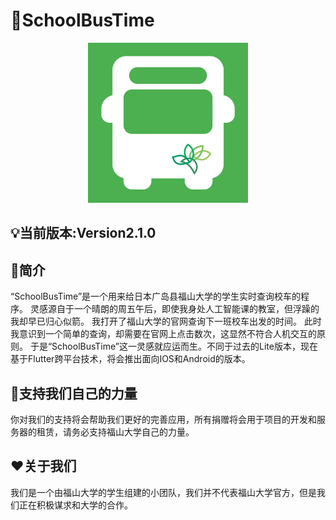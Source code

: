 # 🚌SchoolBusTime

<div align="center"><a href="https://github.com/JamesXiaoMo/SchoolBusTime_Flutter"><img src="assets/app_logo.png" height="256" border="0"></a></div>

## 💡当前版本:Version2.1.0

## 📖简介
“SchoolBusTime”是一个用来给日本广岛县福山大学的学生实时查询校车的程序。 灵感源自于一个晴朗的周五午后，即使我身处人工智能课的教室，但浮躁的我却早已归心似箭。 我打开了福山大学的官网查询下一班校车出发的时间。 此时我意识到一个简单的查询，却需要在官网上点击数次，这显然不符合人机交互的原则。 于是“SchoolBusTime”这一灵感就应运而生。不同于过去的Lite版本，现在基于Flutter跨平台技术，将会推出面向IOS和Android的版本。

## 💪支持我们自己的力量
你对我们的支持将会帮助我们更好的完善应用，所有捐赠将会用于项目的开发和服务器的租赁，请务必支持福山大学自己的力量。

## ❤️关于我们
我们是一个由福山大学的学生组建的小团队，我们并不代表福山大学官方，但是我们正在积极谋求和大学的合作。